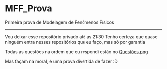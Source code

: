 # MFF_Prova
Primeira prova de Modelagem de Fenômenos Físicos

****
Vou deixar esse repositório privado até as 21:30
Tenho certeza que quase ninguém entra nesses repositórios que eu faço, mas só por garantia

Todas as questões na ordem que eu respondi estão no [Questões.png](https://github.com/Kovalski-rgb/MFF_Prova/blob/main/quest%C3%B5es.png) 

Mas façam na moral, é uma prova divertida de fazer :D
